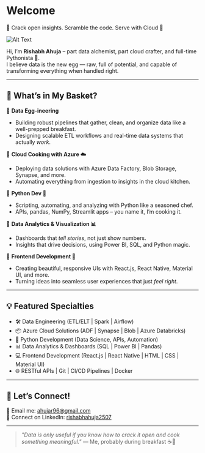#  Welcome  
🥚 Crack open insights. Scramble the code. Serve with Cloud 🍳 

<!-- ![Alt Text](https://github.com/sindresorhus/sindresorhus/blob/main/welcome-header.gif)-->
![Alt Text](https://user-images.githubusercontent.com/74038190/226190894-18e959ba-d458-4a94-ac44-790190f2a947.gif)

Hi, I’m **Rishabh Ahuja** – part data alchemist, part cloud crafter, and full-time Pythonista 🐍.  
I believe data is the new egg — raw, full of potential, and capable of transforming everything when handled right.

---

## 💼 What’s in My Basket?

🔹 **Data Egg-ineering**  
- Building robust pipelines that gather, clean, and organize data like a well-prepped breakfast.  
- Designing scalable ETL workflows and real-time data systems that actually *work*.

🔹 **Cloud Cooking with Azure ☁️**  
- Deploying data solutions with Azure Data Factory, Blob Storage, Synapse, and more.  
- Automating everything from ingestion to insights in the cloud kitchen.

🔹 **Python Dev 🍜**  
- Scripting, automating, and analyzing with Python like a seasoned chef.  
- APIs, pandas, NumPy, Streamlit apps – you name it, I’m cooking it.

🔹 **Data Analytics & Visualization 📊**  
- Dashboards that *tell stories*, not just show numbers.  
- Insights that drive decisions, using Power BI, SQL, and Python magic.

🔹 **Frontend Development 🍱**  
- Creating beautiful, responsive UIs with React.js, React Native, Material UI, and more.  
- Turning ideas into seamless user experiences that just *feel right*.

---

## 💡 Featured Specialties  

- 🛠️ Data Engineering (ETL/ELT | Spark | Airflow)  
- 📦 Azure Cloud Solutions (ADF | Synapse | Blob | Azure Databricks)  
- 🐍 Python Development (Data Science, APIs, Automation)  
- 📊 Data Analytics & Dashboards (SQL | Power BI | Pandas)
- 💻 Frontend Development (React.js | React Native | HTML | CSS | Material UI)  
- 🌐 RESTful APIs | Git | CI/CD Pipelines | Docker
  
---

## 🤝 Let’s Connect!

📧 Email me: [ahujar96@gmail.com](mailto:ahujar96@gmail.com)  
🔗 Connect on LinkedIn: [rishabhahuja2507](https://www.linkedin.com/in/rishabhahuja2507)

---

> *"Data is only useful if you know how to crack it open and cook something meaningful."* — Me, probably during breakfast ☕🍳
